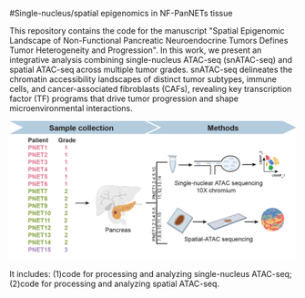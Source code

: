#Single-nucleus/spatial epigenomics in NF-PanNETs tissue

This repository contains the code for the manuscript "Spatial Epigenomic Landscape of Non-Functional Pancreatic Neuroendocrine Tumors Defines Tumor Heterogeneity and Progression". In this work, we present an integrative analysis combining single-nucleus ATAC-seq (snATAC-seq) and spatial ATAC-seq across multiple tumor grades. snATAC-seq delineates the chromatin accessibility landscapes of distinct tumor subtypes, immune cells, and cancer-associated fibroblasts (CAFs), revealing key transcription factor (TF) programs that drive tumor progression and shape microenvironmental interactions.   

![Overview of analysis](Figures/scheme.tif)

It includes: 
(1)code for processing and analyzing single-nucleus ATAC-seq;
(2)code for processing and analyzing spatial ATAC-seq.
